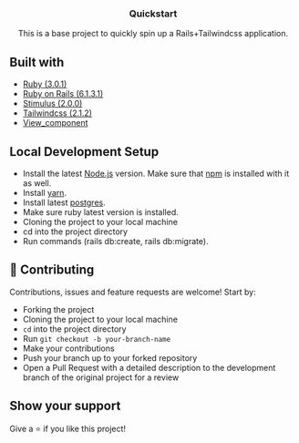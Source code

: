 <h3 align="center">Quickstart</h3>
<p align="center">This is a base project to quickly spin up a Rails+Tailwindcss application.</p>

## Built with

- [Ruby (3.0.1)](https://www.ruby-lang.org/en/)
- [Ruby on Rails (6.1.3.1)](https://rubyonrails.org/)
- [Stimulus (2.0.0)](https://stimulus.hotwire.dev/)
- [Tailwindcss (2.1.2)](https://tailwindcss.com/)
- [View_component](https://viewcomponent.org/)

## Local Development Setup
- Install the latest [Node.js](https://nodejs.org) version. Make sure that [npm](https://www.npmjs.com/) is installed with it as well.
- Install [yarn](https://classic.yarnpkg.com/en/docs/install/#mac-stable).
- Install latest [postgres](https://www.postgresql.org/).
- Make sure ruby latest version is installed.
- Cloning the project to your local machine
- cd into the project directory
- Run commands (rails db:create, rails db:migrate).

## 🤝 Contributing

Contributions, issues and feature requests are welcome! Start by:

- Forking the project
- Cloning the project to your local machine
- `cd` into the project directory
- Run `git checkout -b your-branch-name`
- Make your contributions
- Push your branch up to your forked repository
- Open a Pull Request with a detailed description to the development branch of the original project for a review

## Show your support

Give a ⭐️ if you like this project!
